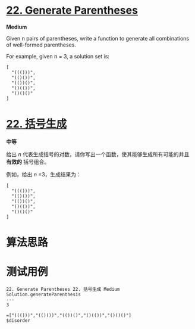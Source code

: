 # [22. Generate Parentheses][enTitle]

**Medium**

Given n pairs of parentheses, write a function to generate all combinations of well-formed parentheses.

For example, given n = 3, a solution set is:

```
[
  "((()))",
  "(()())",
  "(())()",
  "()(())",
  "()()()"
]

```
# [22. 括号生成][cnTitle]

**中等**

给出  *n*  代表生成括号的对数，请你写出一个函数，使其能够生成所有可能的并且**有效的** 括号组合。

例如，给出  *n* =3，生成结果为：

```
[
  "((()))",
  "(()())",
  "(())()",
  "()(())",
  "()()()"
]

```


# 算法思路

# 测试用例
```
22. Generate Parentheses 22. 括号生成 Medium
Solution.generateParenthesis
---
3

=["((()))","(()())","(())()","()(())","()()()"]
$disorder
```

[enTitle]: https://leetcode.com/problems/generate-parentheses/
[cnTitle]: https://leetcode-cn.com/problems/generate-parentheses/
